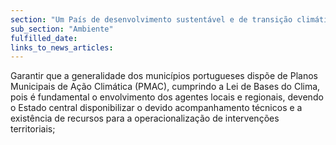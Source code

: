 ```yaml
---
section: "Um País de desenvolvimento sustentável e de transição climática"
sub_section: "Ambiente"
fulfilled_date:
links_to_news_articles:
---
```


Garantir que a generalidade dos municípios portugueses dispõe de Planos Municipais de Ação Climática (PMAC), cumprindo a Lei de Bases do Clima, pois é fundamental o envolvimento dos agentes locais e regionais, devendo o Estado central disponibilizar o devido acompanhamento técnicos e a existência de recursos para a operacionalização de intervenções territoriais;